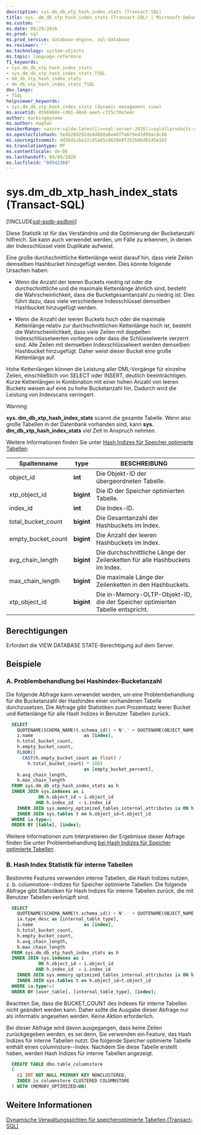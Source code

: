 ```yaml
---
description: sys.dm_db_xtp_hash_index_stats (Transact-SQL)
title: sys. dm_db_xtp_hash_index_stats (Transact-SQL) | Microsoft-Dokumentation
ms.custom: ''
ms.date: 08/29/2016
ms.prod: sql
ms.prod_service: database-engine, sql-database
ms.reviewer: ''
ms.technology: system-objects
ms.topic: language-reference
f1_keywords:
- sys.dm_db_xtp_hash_index_stats
- sys.dm_db_xtp_hash_index_stats_TSQL
- dm_db_xtp_hash_index_stats
- dm_db_xtp_hash_index_stats_TSQL
dev_langs:
- TSQL
helpviewer_keywords:
- sys.dm_db_xtp_hash_index_stats (dynamic management view)
ms.assetid: 45969884-cd61-48e8-aee5-c725c78e3e4c
author: markingmyname
ms.author: maghan
monikerRange: =azure-sqldw-latest||>=sql-server-2016||=sqlallproducts-allversions||>=sql-server-linux-2017||=azuresqldb-mi-current
ms.openlocfilehash: 5e8b28d292de4d860a8e46f7a679e42d99ac8c88
ms.sourcegitcommit: dd36d1cbe32cd5a65c6638e8f252b0bd8145e165
ms.translationtype: MT
ms.contentlocale: de-DE
ms.lasthandoff: 09/08/2020
ms.locfileid: "89542260"
---
```

# <a name="sysdm_db_xtp_hash_index_stats-transact-sql"></a>sys.dm_db_xtp_hash_index_stats (Transact-SQL)
[!INCLUDE[sql-asdb-asdbmi](../../includes/applies-to-version/sql-asdb-asdbmi.md)]

  Diese Statistik ist für das Verständnis und die Optimierung der Bucketanzahl hilfreich. Sie kann auch verwendet werden, um Fälle zu erkennen, in denen der Indexschlüssel viele Duplikate aufweist.  
  
 Eine große durchschnittliche Kettenlänge weist darauf hin, dass viele Zeilen demselben Hashbucket hinzugefügt werden. Dies könnte folgende Ursachen haben:  
  
-   Wenn die Anzahl der leeren Buckets niedrig ist oder die durchschnittliche und die maximale Kettenlänge ähnlich sind, besteht die Wahrscheinlichkeit, dass die Bucketgesamtanzahl zu niedrig ist. Dies führt dazu, dass viele verschiedene Indexschlüssel demselben Hashbucket hinzugefügt werden.  
  
-   Wenn die Anzahl der leeren Buckets hoch oder die maximale Kettenlänge relativ zur durchschnittlichen Kettenlänge hoch ist, besteht die Wahrscheinlichkeit, dass viele Zeilen mit doppelten Indexschlüsselwerten vorliegen oder dass die Schlüsselwerte verzerrt sind. Alle Zeilen mit demselben Indexschlüsselwert werden demselben Hashbucket hinzugefügt. Daher weist dieser Bucket eine große Kettenlänge auf.  
  
Hohe Kettenlängen können die Leistung aller DML-Vorgänge für einzelne Zeilen, einschließlich von SELECT oder INSERT, deutlich beeinträchtigen. Kurze Kettenlängen in Kombination mit einer hohen Anzahl von leeren Buckets weisen auf eine zu hohe Bucketanzahl hin. Dadurch wird die Leistung von Indexscans verringert.  
  
> [!WARNING]
> **sys. dm_db_xtp_hash_index_stats** scannt die gesamte Tabelle. Wenn also große Tabellen in der Datenbank vorhanden sind, kann **sys. dm_db_xtp_hash_index_stats** viel Zeit in Anspruch nehmen.  
  
Weitere Informationen finden Sie unter [Hash Indizes für Speicher optimierte Tabellen](../../relational-databases/sql-server-index-design-guide.md#hash_index).  
  
|Spaltenname|type|BESCHREIBUNG|  
|-----------------|----------|-----------------|  
|object_id|**int**|Die Objekt-ID der übergeordneten Tabelle.|  
|xtp_object_id|**bigint**|Die ID der Speicher optimierten Tabelle.|  
|index_id|**int**|Die Index-ID.|  
|total_bucket_count|**bigint**|Die Gesamtanzahl der Hashbuckets im Index.|  
|empty_bucket_count|**bigint**|Die Anzahl der leeren Hashbuckets im Index.|  
|avg_chain_length|**bigint**|Die durchschnittliche Länge der Zeilenketten für alle Hashbuckets im Index.|  
|max_chain_length|**bigint**|Die maximale Länge der Zeilenketten in den Hashbuckets.|  
|xtp_object_id|**bigint**|Die in-Memory-OLTP-Objekt-ID, die der Speicher optimierten Tabelle entspricht.|  
  
## <a name="permissions"></a>Berechtigungen  
 Erfordert die VIEW DATABASE STATE-Berechtigung auf dem Server.  

## <a name="examples"></a>Beispiele  
  
### <a name="a-troubleshooting-hash-index-bucket-count"></a>A. Problembehandlung bei Hashindex-Bucketanzahl

Die folgende Abfrage kann verwendet werden, um eine Problembehandlung für die Bucketanzahl der Hashindex einer vorhandenen Tabelle durchzusetzen. Die Abfrage gibt Statistiken zum Prozentsatz leerer Bucket und Kettenlänge für alle Hash Indizes in Benutzer Tabellen zurück.

```sql
  SELECT  
    QUOTENAME(SCHEMA_NAME(t.schema_id)) + N'.' + QUOTENAME(OBJECT_NAME(h.object_id)) as [table],   
    i.name                   as [index],   
    h.total_bucket_count,  
    h.empty_bucket_count,  
    FLOOR((  
      CAST(h.empty_bucket_count as float) /  
        h.total_bucket_count) * 100)  
                             as [empty_bucket_percent],  
    h.avg_chain_length,   
    h.max_chain_length  
  FROM sys.dm_db_xtp_hash_index_stats as h   
  INNER JOIN sys.indexes as i  
            ON h.object_id = i.object_id  
           AND h.index_id  = i.index_id  
    INNER JOIN sys.memory_optimized_tables_internal_attributes ia ON h.xtp_object_id=ia.xtp_object_id
    INNER JOIN sys.tables t on h.object_id=t.object_id
  WHERE ia.type=1
  ORDER BY [table], [index];  
``` 

Weitere Informationen zum Interpretieren der Ergebnisse dieser Abfrage finden Sie unter Problembehandlung [bei Hash Indizes für Speicher optimierte Tabellen](../../relational-databases/in-memory-oltp/hash-indexes-for-memory-optimized-tables.md) .  

### <a name="b-hash-index-statistics-for-internal-tables"></a>B. Hash Index Statistik für interne Tabellen

Bestimmte Features verwenden interne Tabellen, die Hash Indizes nutzen, z. b. columnstore--Indizes für Speicher optimierte Tabellen. Die folgende Abfrage gibt Statistiken für Hash Indizes für interne Tabellen zurück, die mit Benutzer Tabellen verknüpft sind.

```sql
  SELECT  
    QUOTENAME(SCHEMA_NAME(t.schema_id)) + N'.' + QUOTENAME(OBJECT_NAME(h.object_id)) as [user_table],
    ia.type_desc as [internal_table_type],
    i.name                   as [index],   
    h.total_bucket_count,  
    h.empty_bucket_count,  
    h.avg_chain_length,   
    h.max_chain_length  
  FROM sys.dm_db_xtp_hash_index_stats as h   
  INNER JOIN sys.indexes as i  
            ON h.object_id = i.object_id  
           AND h.index_id  = i.index_id  
    INNER JOIN sys.memory_optimized_tables_internal_attributes ia ON h.xtp_object_id=ia.xtp_object_id
    INNER JOIN sys.tables t on h.object_id=t.object_id
  WHERE ia.type!=1
  ORDER BY [user_table], [internal_table_type], [index]; 
```

Beachten Sie, dass die BUCKET_COUNT des Indexes für interne Tabellen nicht geändert werden kann. Daher sollte die Ausgabe dieser Abfrage nur als informativ angesehen werden. Keine Aktion erforderlich.  

Bei dieser Abfrage wird davon ausgegangen, dass keine Zeilen zurückgegeben werden, es sei denn, Sie verwenden ein Feature, das Hash Indizes für interne Tabellen nutzt. Die folgende Speicher optimierte Tabelle enthält einen columnstore--Index. Nachdem Sie diese Tabelle erstellt haben, werden Hash Indizes für interne Tabellen angezeigt.

```sql
  CREATE TABLE dbo.table_columnstore
  (
    c1 INT NOT NULL PRIMARY KEY NONCLUSTERED,
    INDEX ix_columnstore CLUSTERED COLUMNSTORE
  ) WITH (MEMORY_OPTIMIZED=ON)
```

## <a name="see-also"></a>Weitere Informationen  
 [Dynamische Verwaltungssichten für speicheroptimierte Tabellen (Transact-SQL)](../../relational-databases/system-dynamic-management-views/memory-optimized-table-dynamic-management-views-transact-sql.md)  
  
  
